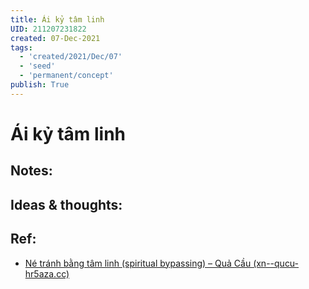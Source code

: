 ```yaml
---
title: Ái kỷ tâm linh
UID: 211207231822
created: 07-Dec-2021
tags:
  - 'created/2021/Dec/07'
  - 'seed'
  - 'permanent/concept'
publish: True
---
```

# Ái kỷ tâm linh

## Notes:


## Ideas & thoughts:


## Ref:
- [Né tránh bằng tâm linh (spiritual bypassing) – Quả Cầu (xn--qucu-hr5aza.cc)](https://xn--qucu-hr5aza.cc/ne-tranh-bang-tam-linh-spiritual-bypassing/)